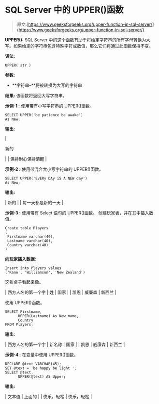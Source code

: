 # SQL Server 中的 UPPER()函数

> 原文:[https://www.geeksforgeeks.org/upper-function-in-sql-server/](https://www.geeksforgeeks.org/upper-function-in-sql-server/)

**UPPER():**
SQL Server 中的这个函数有助于将给定字符串的所有字母转换为大写。如果给定的字符串包含特殊字符或数值，那么它们将通过此函数保持不变。

**语法:**

```
UPPER( str )
```

**参数:**

*   **字符串–**将被转换为大写的字符串

**结果:**
该函数将返回大写字符串。

**示例-1 :**
使用带有小写字符串的 UPPER()函数。

```
SELECT UPPER('be patience be awake') 
As New;
```

**输出:**

| 

新的

 |
| 保持耐心保持清醒 |

**示例-2 :**
使用带混合大小写字符串的 UPPER()函数。

```
SELECT UPPER('EvERy DAy iS A NEW day') 
As New;
```

**输出:**

| 新的 |
| 每一天都是新的一天 |

**示例-3 :**
使用带有 Select 语句的 UPPER()函数。
创建玩家表，并在其中插入数值。

```
Create table Players
(
 Firstname varchar(40),
 Lastname varchar(40),
 Country varchar(40)
)

```

**向玩家插入数据:**

```
Insert into Players values 
('Kane', 'Williamson', 'New Zealand')

```

这张桌子看起来像。

| 西方人名的第一个字 | 姓 | 国家 |
| 凯恩 | 威廉森 | 新西兰 |

使用 UPPER()函数。

```
SELECT Firstname,  
      UPPER(Lastname) As New_name,  
      Country
FROM Players;

```

**输出:**

| 西方人名的第一个字 | 新名称 | 国家 |
| 凯恩 | 威廉森 | 新西兰 |

**示例-4 :**
在变量中使用 UPPER()函数。

```
DECLARE @text VARCHAR(45);
SET @text = 'be happy be light ';
SELECT @text,  
      UPPER(@text) AS Upper;

```

**输出:**

| 文本值 | 上面的 |
| 快乐，轻松 | 快乐，轻松 |